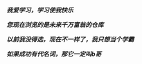 ***我爱学习，学习使我快乐***   

***您现在浏览的是未来千万富翁的仓库***  

***以前我没得选，现在不一样了，我只想当个学霸***  

***如果成功有代名词，那它一定叫b哥***


